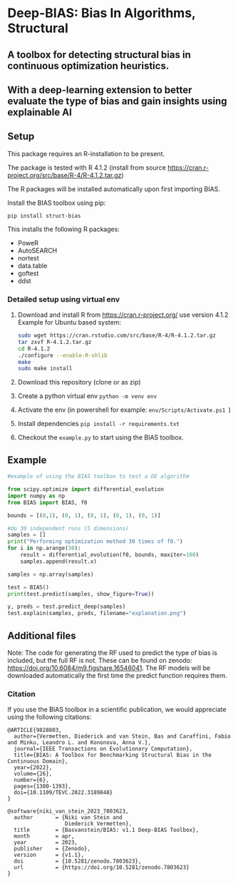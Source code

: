# Deep-BIAS: Bias In Algorithms, Structural
## A toolbox for detecting structural bias in continuous optimization heuristics.
## With a deep-learning extension to better evaluate the type of bias and gain insights using explainable AI

## Setup

This package requires an R-installation to be present.

The package is tested with R 4.1.2 (install from source https://cran.r-project.org/src/base/R-4/R-4.1.2.tar.gz)

The R packages will be installed automatically upon first importing BIAS.

Install the BIAS toolbox using pip:

    pip install struct-bias

This installs the following R packages:

- PoweR
- AutoSEARCH
- nortest
- data.table
- goftest
- ddst


### Detailed setup using virtual env

1. Download and install R from https://cran.r-project.org/ use version 4.1.2  
   Example for Ubuntu based system:
    ```sh
    sudo wget https://cran.rstudio.com/src/base/R-4/R-4.1.2.tar.gz  
    tar zxvf R-4.1.2.tar.gz  
    cd R-4.1.2  
    ./configure --enable-R-shlib  
    make  
    sudo make install  
    ```
    
2. Download this repository (clone or as zip)
3. Create a python virtual env `python -m venv env`
4. Activate the env (in powershell for example: `env/Scripts/Activate.ps1 `)
5. Install dependencies `pip install -r requirements.txt`
6. Checkout the `example.py` to start using the BIAS toolbox.


## Example

```py
#example of using the BIAS toolbox to test a DE algorithm

from scipy.optimize import differential_evolution
import numpy as np
from BIAS import BIAS, f0

bounds = [(0,1), (0, 1), (0, 1), (0, 1), (0, 1)]

#do 30 independent runs (5 dimensions)
samples = []
print("Performing optimization method 30 times of f0.")
for i in np.arange(30):
    result = differential_evolution(f0, bounds, maxiter=100)
    samples.append(result.x)

samples = np.array(samples)

test = BIAS()
print(test.predict(samples, show_figure=True))

y, preds = test.predict_deep(samples)
test.explain(samples, preds, filename="explanation.png")
```

## Additional files

Note: The code for generating the RF used to predict the type of bias is included, but the full RF is not. These can be found on zenodo: https://doi.org/10.6084/m9.figshare.16546041.
The RF models will be downloaded automatically the first time the predict function requires them.

### Citation

If you use the BIAS toolbox in a scientific publication, we would appreciate using the following citations:

```
@ARTICLE{9828803,
  author={Vermetten, Diederick and van Stein, Bas and Caraffini, Fabio and Minku, Leandro L. and Kononova, Anna V.},
  journal={IEEE Transactions on Evolutionary Computation}, 
  title={BIAS: A Toolbox for Benchmarking Structural Bias in the Continuous Domain}, 
  year={2022},
  volume={26},
  number={6},
  pages={1380-1393},
  doi={10.1109/TEVC.2022.3189848}
}

@software{niki_van_stein_2023_7803623,
  author       = {Niki van Stein and
                  Diederick Vermetten},
  title        = {Basvanstein/BIAS: v1.1 Deep-BIAS Toolbox},
  month        = apr,
  year         = 2023,
  publisher    = {Zenodo},
  version      = {v1.1},
  doi          = {10.5281/zenodo.7803623},
  url          = {https://doi.org/10.5281/zenodo.7803623}
}
```
